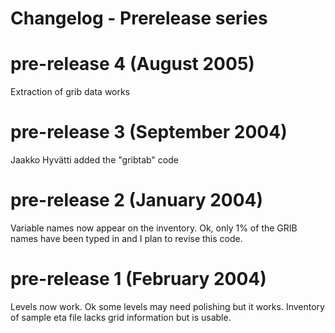 # Changelog - Prerelease series

# pre-release 4 (August 2005)

Extraction of grib data works

# pre-release 3 (September 2004)

Jaakko Hyvätti added the "gribtab" code

# pre-release 2 (January 2004)

Variable names now appear on the inventory. Ok, only 1% of the GRIB names have been typed in and I plan to revise this code.

# pre-release 1 (February 2004)

Levels now work. Ok some levels may need polishing but it works. Inventory of sample eta file lacks grid information but is usable.
